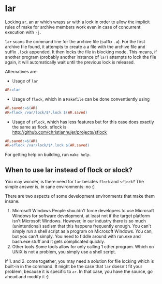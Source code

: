 lar
===

Locking `ar`, an ar which wraps `ar` with a lock in order to allow the implicit rules of make for archive members work even in case of concurrent execution with `-j`.

`lar` scans the command line for the archive file (suffix `.a`).
For the first archive file found, it attempts to create a a file with the archive file and suffix `.lock` appended.
It then locks the file in blocking mode.
This means, if another program (probably another instance of `lar`) attempts to lock the file again, it will automatically wait until the previous lock is released.

Alternatives are:
* Usage of `lar`
```Makefile
AR:=lar
```

* Usage of `flock`, which in a `Makefile` can be done conventiently using
```Makefile
AR.saved:=$(AR)
AR=flock /var/lock/$*.lock $(AR.saved)
```

* Usage of `sflock`, which has less features but for this case does exactly the same as flock.
  sflock is http://github.com/christianhujer/projects/sflock
```Makefile
AR.saved:=$(AR)
AR=sflock /var/lock/$*.lock $(AR.saved)
```

For getting help on building, run `make help`.

When to use lar instead of flock or slock?
------------------------------------------
You may wonder, is there need for `lar` besides `flock` and `sflock`?
The simple answer is, in sane environments: no :)

There are two aspects of some development environments that make them insane.
1. Microsoft Windows
    People shouldn't force developers to use Microsoft Windows for software development, at least not if the target platform isn't Microsoft Windows.
    However, in our industry there is so much (unintentional) sadism that this happens frequently enough.
    You can't simply run a shell script as a program on Microsoft Windows.
    You can, but you can't simply.
    You need to fiddle around with run.exe and bash.exe stuff and it gets complicated quickly.
2. Other tools
    Some tools allow for only calling 1 other program.
    Which on UNIX is not a problem, you simply use a shell script.

If 1. and 2. come together, you may need a solution for file locking which is built-in in the command.
It might be the case that `lar` doesn't fit your problem, because it is specific to `ar`.
In that case, you have the source, go ahead and modify it :)
